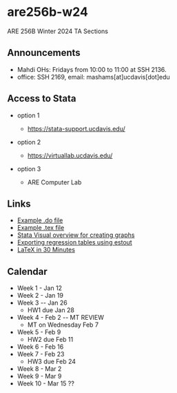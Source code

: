 # are256b-w24
ARE 256B Winter 2024 TA Sections

## Announcements
- Mahdi OHs: Fridays from 10:00 to 11:00 at SSH 2136.  
- office: SSH 2169, email: mashams[at]ucdavis[dot]edu

## Access to Stata
- option 1
	- https://stata-support.ucdavis.edu/
  
- option 2
	- https://virtuallab.ucdavis.edu/

- option 3
  - ARE Computer Lab

## Links

- [Example .do file](https://github.com/mhdsh1/are256b-w24/blob/main/example.do)
- [Example .tex file](https://github.com/mhdsh1/are256b-w24/blob/main/example.tex)
- [Stata Visual overview for creating graphs](https://www.stata.com/support/faqs/graphics/gph/stata-graphs/)
- [Exporting regression tables using estout](https://repec.sowi.unibe.ch/stata/estout/index.html)
- [LaTeX in 30 Minutes](https://www.overleaf.com/learn/latex/Learn_LaTeX_in_30_minutes)


## Calendar

+ Week 1 - Jan 12
+ Week 2 - Jan 19
+ Week 3 -- Jan 26
  + HW1 due Jan 28
+ Week 4 - Feb 2 -- MT REVIEW
  + MT on Wednesday Feb 7
+ Week 5 - Feb 9
  + HW2 due Feb 11
+ Week 6 - Feb 16
+ Week 7 - Feb 23
  + HW3 due Feb 24
+ Week 8 - Mar 2
+ Week 9 - Mar 9
+ Week 10 - Mar 15 ??